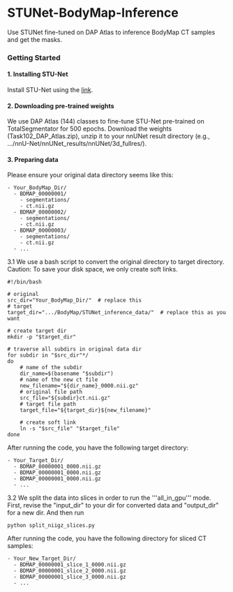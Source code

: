 # STUNet-BodyMap-Inference
Use STUNet fine-tuned on DAP Atlas to inference BodyMap CT samples and get the masks.

### Getting Started

#### 1. Installing STU-Net

Install STU-Net using the [link](https://github.com/uni-medical/STU-Net). 

#### 2. Downloading pre-trained weights

We use DAP Atlas (144) classes to fine-tune STU-Net pre-trained on TotalSegmentator for 500 epochs. Download the weights (Task102_DAP_Atlas.zip), unzip it to your nnUNet result directory (e.g., .../nnU-Net/nnUNet_results/nnUNet/3d_fullres/).

#### 3. Preparing data

Please ensure your original data directory seems like this:

```
- Your_BodyMap_Dir/
  - BDMAP_00000001/
    - segmentations/
    - ct.nii.gz
  - BDMAP_00000002/
    - segmentations/
    - ct.nii.gz
  - BDMAP_00000003/
    - segmentations/
    - ct.nii.gz
  - ...
```

3.1 We use a bash script to convert the original directory to target directory. Caution: To save your disk space, we only create soft links.

```
#!/bin/bash

# original
src_dir="Your_BodyMap_Dir/"  # replace this
# target
target_dir=".../BodyMap/STUNet_inference_data/"  # replace this as you want

# create target dir
mkdir -p "$target_dir"

# traverse all subdirs in original data dir
for subdir in "$src_dir"*/
do
    # name of the subdir
    dir_name=$(basename "$subdir")
    # name of the new ct file
    new_filename="${dir_name}_0000.nii.gz"
    # original file path
    src_file="${subdir}ct.nii.gz"
    # target file path
    target_file="${target_dir}${new_filename}"

    # create soft link
    ln -s "$src_file" "$target_file"
done
```

After running the code, you have the following target directory:

```
- Your_Target_Dir/
  - BDMAP_00000001_0000.nii.gz
  - BDMAP_00000001_0000.nii.gz
  - BDMAP_00000001_0000.nii.gz
  - ...
```

3.2 We split the data into slices in order to run the '''all_in_gpu''' mode. First, revise the "input_dir" to your dir for converted data and "output_dir" for a new dir. And then run 

```
python split_niigz_slices.py
```

After running the code, you have the following directory for sliced CT samples:

```
- Your_New_Target_Dir/
  - BDMAP_00000001_slice_1_0000.nii.gz
  - BDMAP_00000001_slice_2_0000.nii.gz
  - BDMAP_00000001_slice_3_0000.nii.gz
  - ...
```






































